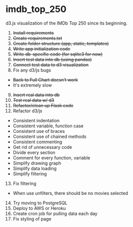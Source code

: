# imdb_top_250
d3.js visualization of the IMDb Top 250 since its beginning.

1. ~~Install requirements~~
2. ~~Create requirements.txt~~
3. ~~Create folder structure (app, static, templates)~~
4. ~~Write app initialization code~~
5. ~~Write db-specific code (for sqlite3 for now)~~
6. ~~Insert test data into db (using pandas)~~
7. ~~Connect test data to d3 visualization~~
8. Fix any d3/js bugs
  * ~~Back to Full Chart doesn't work~~
  * It's extremely slow
9. ~~Insert real data into db~~
10. ~~Test real data w/ d3~~
11. ~~Refactor/clean up Flask code~~
12. Refactor d3/js
  * Consistent indentation
  * Consistent variable, function case
  * Consistent use of braces
  * Consistent use of chained methods
  * Consistent commenting
  * Get rid of unnecessary code
  * Divide every section
  * Comment for every function, variable
  * Simplify drawing graph
  * Simplify data loading
  * Simplify filtering
13. Fix filtering
  * When use unfilters, there should be no movies selected
14. Try moving to PostgreSQL
15. Deploy to AWS or Heroku
16. Create cron job for pulling data each day
17. Fix styling of page
